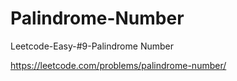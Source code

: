 # Palindrome-Number
Leetcode-Easy-#9-Palindrome Number
  
  https://leetcode.com/problems/palindrome-number/

